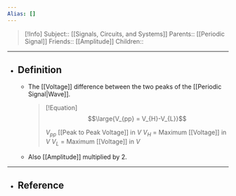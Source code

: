 ```yaml
---
Alias: []
---
```

> [!Info]
> Subject:: [[Signals, Circuits, and Systems]]
> Parents:: [[Periodic Signal]]
> Friends:: [[Amplitude]]
> Children:: 
---
- ## Definition
	- The [[Voltage]] difference between the two peaks of the [[Periodic Signal|Wave]].
	  > [!Equation]
	  > $$\large{V_{pp} = V_{H}-V_{L}}$$
	  > 
	  > $V_{pp}$ [[Peak to Peak Voltage]] in $V$
	  > $V_{H}$ = Maximum [[Voltage]] in $V$
	  > $V_{L}$ = Maximum [[Voltage]] in $V$
	- Also [[Amplitude]] multiplied by $2$.
---
- ## Reference